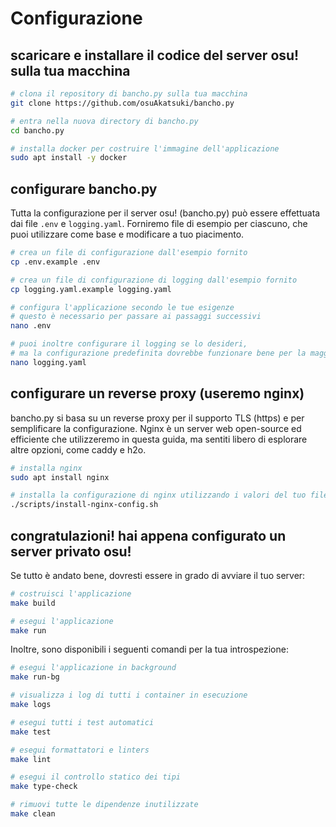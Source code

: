 # Configurazione

## scaricare e installare il codice del server osu! sulla tua macchina

```sh
# clona il repository di bancho.py sulla tua macchina
git clone https://github.com/osuAkatsuki/bancho.py

# entra nella nuova directory di bancho.py
cd bancho.py

# installa docker per costruire l'immagine dell'applicazione
sudo apt install -y docker
```

## configurare bancho.py

Tutta la configurazione per il server osu! (bancho.py) può essere effettuata dai file
`.env` e `logging.yaml`. Forniremo file di esempio per ciascuno, che puoi utilizzare
come base e modificare a tuo piacimento.

```sh
# crea un file di configurazione dall'esempio fornito
cp .env.example .env

# crea un file di configurazione di logging dall'esempio fornito
cp logging.yaml.example logging.yaml

# configura l'applicazione secondo le tue esigenze
# questo è necessario per passare ai passaggi successivi
nano .env

# puoi inoltre configurare il logging se lo desideri,
# ma la configurazione predefinita dovrebbe funzionare bene per la maggior parte degli utenti.
nano logging.yaml
```

## configurare un reverse proxy (useremo nginx)

bancho.py si basa su un reverse proxy per il supporto TLS (https) e per semplificare
la configurazione. Nginx è un server web open-source ed efficiente che utilizzeremo
in questa guida, ma sentiti libero di esplorare altre opzioni, come caddy e h2o.

```sh
# installa nginx
sudo apt install nginx

# installa la configurazione di nginx utilizzando i valori del tuo file .env
./scripts/install-nginx-config.sh
```

## congratulazioni! hai appena configurato un server privato osu!

Se tutto è andato bene, dovresti essere in grado di avviare il tuo server:

```sh
# costruisci l'applicazione
make build

# esegui l'applicazione
make run
```

Inoltre, sono disponibili i seguenti comandi per la tua introspezione:

```sh
# esegui l'applicazione in background
make run-bg

# visualizza i log di tutti i container in esecuzione
make logs

# esegui tutti i test automatici
make test

# esegui formattatori e linters
make lint

# esegui il controllo statico dei tipi
make type-check

# rimuovi tutte le dipendenze inutilizzate
make clean
```
